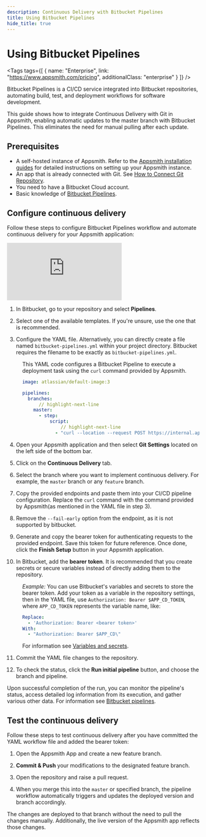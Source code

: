 ```yaml
---
description: Continuous Delivery with Bitbucket Pipelines
title: Using Bitbucket Pipelines
hide_title: true
---
```


<!-- vale off -->

<div className="tag-wrapper">
 <h1>Using Bitbucket Pipelines</h1>

<Tags
tags={[
{ name: "Enterprise", link: "https://www.appsmith.com/pricing", additionalClass: "enterprise" }
]}
/>

</div>

<!-- vale on -->

Bitbucket Pipelines is a CI/CD service integrated into Bitbucket repositories, automating build, test, and deployment workflows for software development.

This guide shows how to integrate Continuous Delivery with Git in Appsmith, enabling automatic updates to the master branch with Bitbucket Pipelines. This eliminates the need for manual pulling after each update.

## Prerequisites

* A self-hosted instance of Appsmith. Refer to the [Appsmith installation guides](/getting-started/setup/installation-guides) for detailed instructions on setting up your Appsmith instance.
* An app that is already connected with Git. See [How to Connect Git Repository](/advanced-concepts/version-control-with-git/connecting-to-git-repository).
* You need to have a Bitbucket Cloud account.
* Basic knowledge of [Bitbucket Pipelines](https://support.atlassian.com/bitbucket-cloud/docs/get-started-with-bitbucket-pipelines/).

## Configure continuous delivery

Follow these steps to configure Bitbucket Pipelines workflow and automate continuous delivery for your Appsmith application:

<div style={{ position: "relative", paddingBottom: "calc(50.520833333333336% + 41px)", height: "0", width: "100%" }}>
  <iframe src="https://demo.arcade.software/f7cbRH8QjLrSbZGuP18W?embed" frameborder="0" loading="lazy" webkitallowfullscreen mozallowfullscreen allowfullscreen style={{ position: "absolute", top: "0", left: "0", width: "100%", height: "100%", colorScheme: "light" }} title="Appsmith | Connect Data">
  </iframe>
</div>

1. In Bitbucket, go to your repository and select **Pipelines**.

2. Select one of the available templates. If you're unsure, use the one that is recommended.

3. Configure the YAML file. Alternatively, you can directly create a file named `bitbucket-pipelines.yml` within your project directory. Bitbucket requires the filename to be exactly as `bitbucket-pipelines.yml`.

<dd>

This YAML code configures a Bitbucket Pipeline to execute a deployment task using the `curl` command provided by Appsmith.

```yaml
image: atlassian/default-image:3

pipelines:
  branches:
      // highlight-next-line
    master:
      - step:
          script:
              // highlight-next-line
            - "curl --location --request POST https://internal.appsmith.com/api/v1/git/deploy/app/660d20f5d4a9150802bb8098?branchName=master --header \"Authorization: Bearer $NEW_APP_CD\""
```

</dd>

4. Open your Appsmith application and then select **Git Settings** located on the left side of the bottom bar.

5. Click on the **Continuous Delivery** tab.

6. Select the branch where you want to implement continuous delivery. For example, the `master` branch or any `feature` branch.

7. Copy the provided endpoints and paste them into your CI/CD pipeline configuration.  Replace the `curl` command with the command provided by Appsmith(as mentioned in the YAML file in step 3).



8. Remove the `--fail-early` option from the endpoint, as it is not supported by bitbucket.




9. Generate and copy the bearer token for authenticating requests to the provided endpoint. Save this token for future reference. Once done, click the **Finish Setup** button in your Appsmith application.

10. In Bitbucket, add the **bearer token**. It is recommended that you create secrets or secure variables instead of directly adding them to the repository. 

<dd>

*Example:* You can use Bitbucket's variables and secrets to store the bearer token. Add your token as a variable in the repository settings, then in the YAML file, use `Authorization: Bearer $APP_CD_TOKEN`, where `APP_CD_TOKEN` represents the variable name, like:

```yaml
Replace:
  - 'Authorization: Bearer <bearer token>'
With:
  - "Authorization: Bearer $APP_CD\"
```



For information see [Variables and secrets](https://support.atlassian.com/bitbucket-cloud/docs/variables-and-secrets/).

</dd>

11. Commit the YAML file changes to the repository.

12. To check the status, click the **Run initial pipeline** button, and choose the branch and pipeline.


 <ZoomImage
        src="/img/bit-cd-status-.png"
        alt=""
        caption="Pipeline Status"
        lazyLoad="true"
/>


Upon successful completion of the run, you can monitor the pipeline's status, access detailed log information from its execution, and gather various other data. For information see [Bitbucket pipelines](https://support.atlassian.com/bitbucket-cloud/docs/view-your-pipeline/).


## Test the continuous delivery

Follow these steps to test continuous delivery after you have committed the YAML workflow file and added the bearer token:

1. Open the Appsmith App and create a new feature branch.

2. **Commit & Push** your modifications to the designated feature branch.

3. Open the repository and raise a pull request.

4. When you merge this into the `master` or specified branch, the pipeline workflow automatically triggers and updates the deployed version and branch accordingly.

The changes are deployed to that branch without the need to pull the changes manually. Additionally, the live version of the Appsmith app reflects those changes. 









